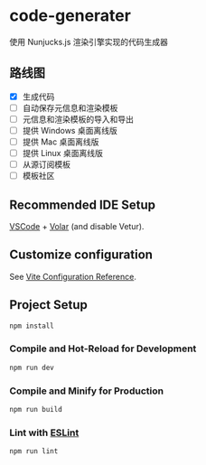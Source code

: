 # code-generater

使用 Nunjucks.js 渲染引擎实现的代码生成器

## 路线图

- [x] 生成代码
- [ ] 自动保存元信息和渲染模板
- [ ] 元信息和渲染模板的导入和导出
- [ ] 提供 Windows 桌面离线版
- [ ] 提供 Mac 桌面离线版
- [ ] 提供 Linux 桌面离线版
- [ ] 从源订阅模板
- [ ] 模板社区

## Recommended IDE Setup

[VSCode](https://code.visualstudio.com/) + [Volar](https://marketplace.visualstudio.com/items?itemName=Vue.volar) (and disable Vetur).

## Customize configuration

See [Vite Configuration Reference](https://vitejs.dev/config/).

## Project Setup

```sh
npm install
```

### Compile and Hot-Reload for Development

```sh
npm run dev
```

### Compile and Minify for Production

```sh
npm run build
```

### Lint with [ESLint](https://eslint.org/)

```sh
npm run lint
```
